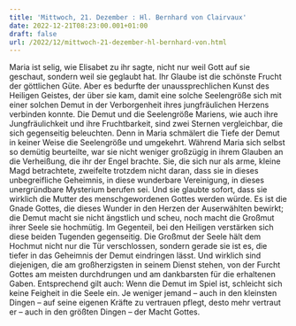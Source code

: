 ```yaml
---
title: 'Mittwoch, 21. Dezember : Hl. Bernhard von Clairvaux'
date: 2022-12-21T08:23:00.001+01:00
draft: false
url: /2022/12/mittwoch-21-dezember-hl-bernhard-von.html
---
```


Maria ist selig, wie Elisabet zu ihr sagte, nicht nur weil Gott auf sie geschaut, sondern weil sie geglaubt hat. Ihr Glaube ist die schönste Frucht der göttlichen Güte. Aber es bedurfte der unaussprechlichen Kunst des Heiligen Geistes, der über sie kam, damit eine solche Seelengröße sich mit einer solchen Demut in der Verborgenheit ihres jungfräulichen Herzens verbinden konnte. Die Demut und die Seelengröße Mariens, wie auch ihre Jungfräulichkeit und ihre Fruchtbarkeit, sind zwei Sternen vergleichbar, die sich gegenseitig beleuchten. Denn in Maria schmälert die Tiefe der Demut in keiner Weise die Seelengröße und umgekehrt. Während Maria sich selbst so demütig beurteilte, war sie nicht weniger großzügig in ihrem Glauben an die Verheißung, die ihr der Engel brachte. Sie, die sich nur als arme, kleine Magd betrachtete, zweifelte trotzdem nicht daran, dass sie in dieses unbegreifliche Geheimnis, in diese wunderbare Vereinigung, in dieses unergründbare Mysterium berufen sei. Und sie glaubte sofort, dass sie wirklich die Mutter des menschgewordenen Gottes werden würde. Es ist die Gnade Gottes, die dieses Wunder in den Herzen der Auserwählten bewirkt; die Demut macht sie nicht ängstlich und scheu, noch macht die Großmut ihrer Seele sie hochmütig. Im Gegenteil, bei den Heiligen verstärken sich diese beiden Tugenden gegenseitig. Die Großmut der Seele hält dem Hochmut nicht nur die Tür verschlossen, sondern gerade sie ist es, die tiefer in das Geheimnis der Demut eindringen lässt. Und wirklich sind diejenigen, die am großherzigsten in seinem Dienst stehen, von der Furcht Gottes am meisten durchdrungen und am dankbarsten für die erhaltenen Gaben. Entsprechend gilt auch: Wenn die Demut im Spiel ist, schleicht sich keine Feigheit in die Seele ein. Je weniger jemand – auch in den kleinsten Dingen – auf seine eigenen Kräfte zu vertrauen pflegt, desto mehr vertraut er – auch in den größten Dingen – der Macht Gottes.